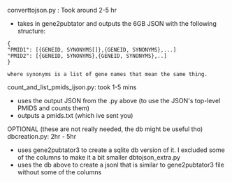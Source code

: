 converttojson.py : Took around 2-5 hr
- takes in gene2pubtator and outputs the 6GB JSON with the following structure:
```
{
"PMID1": [{GENEID, SYNONYMS[]},{GENEID, SYNONYMS},...]
"PMID2": [{GENEID, SYNONYMS},{GENEID, SYNONYMS},..]
} 

where synonyms is a list of gene names that mean the same thing.
```

count_and_list_pmids_ijson.py: took 1-5 mins
- uses the output JSON from the .py above (to use the JSON's top-level PMIDS and counts them) 
- outputs a pmids.txt (which ive sent you)

OPTIONAL (these are not really needed, the db might be useful tho)
dbcreation.py: 2hr - 5hr
- uses gene2pubtator3 to create a sqlite db version of it. I excluded some of the columns to make it a bit smaller
dbtojson_extra.py
- uses the db above to create a jsonl that is similar to gene2pubtator3 file without some of the columns